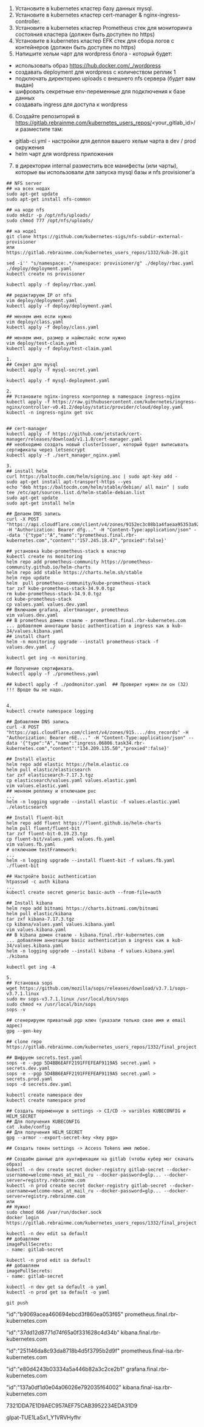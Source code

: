 ## 

1. Установите в kubernetes кластер базу данных mysql.
2. Установите в kubernetes кластер cert-manager & nginx-ingress-controller.
3. Установите в kubernetes кластер Prometheus стек для мониторинга состояния кластера (должен быть доступен по https)
4. Установите в kubernetes кластер EFK стек для сбора логов с контейнеров (должен быть доступен по https)
5. Напишите хельм чарт для wordpress блога - который будет:
* использовать образ https://hub.docker.com/_/wordpress
* создавать deployment для wordpress с количеством реплик 1
* подключать директорию uploads с внешнего nfs сервера (будет вам выдан)
* шифровать секретные env-переменные для подключения к базе данных
* создавать ingress для доступа к wordpress
6. Создайте репозиторий в https://gitlab.rebrainme.com/kubernetes_users_repos/<your_gitlab_id>/ и разместите там:
* gitlab-ci.yml - настройки для деплоя вашего хельм чарта в dev / prod окружения
* helm чарт для wordpress приложения
7. в директории internal разместить все манифесты (или чарты), которые вы использовали для запуска mysql базы и nfs provisioner'а

```
## NFS server
## на всех нодах 
sudo apt-get update
sudo apt-get install nfs-common

## на ноде nfs
sudo mkdir -p /opt/nfs/uploads/
sudo chmod 777 /opt/nfs/uploads/

## на ноде1
git clone https://github.com/kubernetes-sigs/nfs-subdir-external-provisioner
или
https://gitlab.rebrainme.com/kubernetes_users_repos/1332/kub-20.git

sed -i'' "s/namespace:.*/namespace: provisioner/g" ./deploy/rbac.yaml ./deploy/deployment.yaml
kubectl create ns provisioner

kubectl apply -f deploy/rbac.yaml

## редактируем IP от nfs
vim deploy/deployment.yaml
kubectl apply -f deploy/deployment.yaml

## меняем имя если нужно
vim deploy/class.yaml
kubectl apply -f deploy/class.yaml

## меняем имя, размер и наймспайс если нужно
vim deploy/test-claim.yaml
kubectl apply -f deploy/test-claim.yaml

1.
## Секрет для mysql
kubectl apply -f mysql-secret.yaml

kubectl apply -f mysql-deployment.yaml

2.
## Установите nginx-ingress контроллер в namespace ingress-nginx
kubectl apply -f https://raw.githubusercontent.com/kubernetes/ingress-nginx/controller-v0.41.2/deploy/static/provider/cloud/deploy.yaml
kubectl -n ingress-nginx get svc


## cert-manager
kubectl apply -f https://github.com/jetstack/cert-manager/releases/download/v1.1.0/cert-manager.yaml
## необходимо создать новый clusterIssuer, который будет выписывать сертификаты через letsencrypt
kubectl apply -f ./sert_manager_nginx.yaml

3.
## install helm
curl https://baltocdn.com/helm/signing.asc | sudo apt-key add -
sudo apt-get install apt-transport-https --yes
echo "deb https://baltocdn.com/helm/stable/debian/ all main" | sudo tee /etc/apt/sources.list.d/helm-stable-debian.list
sudo apt-get update
sudo apt-get install helm

## Делаем DNS запись
curl -X POST "https://api.cloudflare.com/client/v4/zones/9152ec3c08b1a4faeaa95353a929fcc5/dns_records" -H "Authorization: Bearer dfg..." -H "Content-Type:application/json" --data '{"type":"A","name":"prometheus.final.rbr-kubernetes.com","content":"157.245.18.47","proxied":false}'

## установка kube-prometheus-stack в кластер
kubectl create ns monitoring
helm repo add prometheus-community https://prometheus-community.github.io/helm-charts
helm repo add stable https://charts.helm.sh/stable
helm repo update
helm  pull prometheus-community/kube-prometheus-stack
tar zxf kube-prometheus-stack-34.9.0.tgz
rm kube-prometheus-stack-34.9.0.tgz
cd kube-prometheus-stack
cp values.yaml values.dev.yaml
## Включаем grafana, alertmanager, prometheus
vim values.dev.yaml
## В prometheus домен ставлю - prometheus.final.rbr-kubernetes.com
... добавляем аннотации basic authentication в ingress как в kub-34/values.kibana.yaml
## install chart
helm -n monitoring upgrade --install prometheus-stack -f values.dev.yaml ./

kubectl get ing -n monitoring

## Получение сертификата.
kubectl apply -f ./prometheus.yaml

## kubectl apply -f ./podmonitor.yaml  ## Проверит нужен ли он (32) !!! Вроде бы не надо.


4.
kubectl create namespace logging

## Добавляем DNS запись
curl -X POST "https://api.cloudflare.com/client/v4/zones/915..../dns_records" -H "Authorization: Bearer r6E...." -H "Content-Type:application/json" --data '{"type":"A","name":"ingress.06806.task34.rbr-kubernetes.com","content":"134.209.135.50","proxied":false}'

## Install elastic
helm repo add elastic https://helm.elastic.co
helm pull elastic/elasticsearch
tar zxf elasticsearch-7.17.3.tgz
cp elasticsearch/values.yaml values.elastic.yaml
vim values.elastic.yaml
## меняем реплику и отключаем pvc
...
helm -n logging upgrade --install elastic -f values.elastic.yaml ./elasticsearch
 
## Install fluent-bit
helm repo add fluent https://fluent.github.io/helm-charts
helm pull fluent/fluent-bit
tar zxf fluent-bit-0.19.23.tgz
cp fluent-bit/values.yaml values.fb.yaml
vim values.fb.yaml
# отключаем testFramework:
...
helm -n logging upgrade --install fluent-bit -f values.fb.yaml ./fluent-bit
 
## Настройте basic authentication
htpasswd -c auth kibana
...
kubectl create secret generic basic-auth --from-file=auth

## Install kibana
helm repo add bitnami https://charts.bitnami.com/bitnami
helm pull elastic/kibana
tar zxf kibana-7.17.3.tgz
cp kibana/values.yaml values.kibana.yaml
vim values.kibana.yaml
## В kibana домен ставлю - kibana.final.rbr-kubernetes.com
... добавляем аннотации basic authentication в ingress как в kub-34/values.kibana.yaml
helm -n logging upgrade --install kibana -f values.kibana.yaml ./kibana

kubectl get ing -A

5.
## Установка sops
wget https://github.com/mozilla/sops/releases/download/v3.7.1/sops-v3.7.1.linux
sudo mv sops-v3.7.1.linux /usr/local/bin/sops
sudo chmod +x /usr/local/bin/sops
sops -v

## сгенерируем приватный pgp ключ (указали только свое имя и email адрес)
gpg --gen-key

## clone repo
https://gitlab.rebrainme.com/kubernetes_users_repos/1332/final_project.git

## Шифруем secrets.test.yaml
sops -e --pgp 5D4BB6EAFF2191FFEFEAF9119A5 secret.yaml > secrets.dev.yaml
sops -e --pgp 5D4BB6EAFF2191FFEFEAF9119A5 secret.yaml > secrets.prod.yaml
sops -d secrets.dev.yaml

kubectl create namespace dev
kubectl create namespace prod

## Создать переменную в settings -> CI/CD -> varibles KUBECONFIG и HELM_SECRET
## Для получения KUBECONFIG
cat .kube/config
## Для получения HELM_SECRET
gpg --armor --export-secret-key <key pgp>

## Создать токен settings -> Access Tokens имя любое. 

## Создаём данные для аунтификации на gitlab (чтобы кубер мог скачать образ)
kubectl -n dev create secret docker-registry gitlab-secret --docker-username=welcome-news_at_mail_ru --docker-password=glp... --docker-server=registry.rebrainme.com
kubectl -n prod create secret docker-registry gitlab-secret --docker-username=welcome-news_at_mail_ru --docker-password=glp... --docker-server=registry.rebrainme.com
или
## Нужно!
sudo chmod 666 /var/run/docker.sock
docker login https://gitlab.rebrainme.com/kubernetes_users_repos/1332/final_project.git

kubectl -n dev edit sa default
## добавляем
imagePullSecrets:
- name: gitlab-secret

kubectl -n prod edit sa default
## добавляем
imagePullSecrets:
- name: gitlab-secret

kubectl -n dev get sa default -o yaml
kubectl -n prod get sa default -o yaml

git push 

```


"id":"b9069acea460694ebcd3f860ea053f65"  prometheus.final.rbr-kubernetes.com

"id":"37dd12d8771d74f65a0f331628c4d34b"  kibana.final.rbr-kubernetes.com


"id":"251146da8c93da8718b4d5f3795b2d9f"  prometheus.final-isa.rbr-kubernetes.com

"id":"e80d4243b03334a5a446b82a3c2ce2b1"  grafana.final.rbr-kubernetes.com

"id":"137a0df1d0e04a06026e792035f64002"  kibana.final-isa.rbr-kubernetes.com

7321DDA7E1D9AEC957AEF75CAB3952234EDA31D9

glpat-TUE1LaSx1_Y1VRVHyfhr
